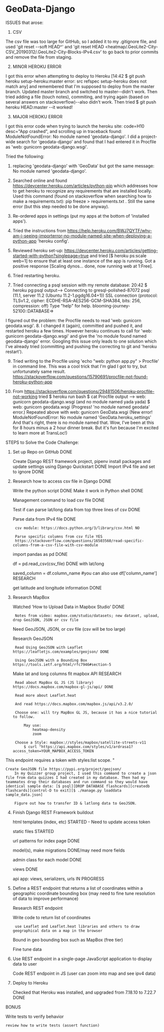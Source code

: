 # GeoData-Django

ISSUES that arose:

1) CSV

The csv file was too large for GitHub, so I added it to my .gitignore file, and used 'git reset --soft HEAD^' and 'git reset HEAD <heatmap/.GeoLite2-City-CSV_20190312/.GeoLite2-City-Blocks-IPv4.csv' to go back to prior commits and remove the file from staging.

2) MINOR HEROKU ERROR

I got this error when attempting to deploy to Heroku [14:42 $ git push heroku setup-heroku:master
error: src refspec setup-heroku does not match any] and remembered that I'm supposed to deploy from the master branch. Updated master branch and switched to master--didn't work.
Then tried adding a file (touch notes), commiting, and trying again (based on several answers on stackoverflow)--also didn't work.
Then tried $ git push heroku HEAD:master 
--it worked!

3) MAJOR HEROKU ERROR

I got this error code when trying to launch the heroku site: code=H10 desc="App crashed", and scrolling up in traceback found: ModuleNotFoundError: No module named 'geodata-django'. I did a project-wide search for 'geodata-django' and found that I had entered it in Procfile as 'web: gunicorn geodata-django.wsgi'. 

Tried the following: 

1. replacing 'geodata-django' with 'GeoData' but got the same message: No module named 'geodata-django'. 

2. Searched online and found https://devcenter.heroku.com/articles/python-pip which addresses how to get heroku to recognize any requirements that are installed locally. Used this command (found on stackoverflow when searching how to make a requirements.txt): pip freeze > requirements.txt . Still the same error (but this step needed to be done anyway). 

3. Re-ordered apps in settings (put my apps at the bottom of 'installed apps'). 

4. Tried the instructions from https://help.heroku.com/BWJ7QYTF/why-am-i-seeing-importerror-no-module-named-site-when-deploying-a-python-app 'heroku config'. 

5. Reviewed heroku set-up: https://devcenter.heroku.com/articles/getting-started-with-python?singlepage=true and tried 
[$ heroku ps:scale web=1] to ensure that at least one instance of the app is running. Got a positive response [Scaling dynos... done, now running web at 1:Free]. 

6. Tried restarting heroku. 

7. Tried connecting a psql session with my remote database: 20:42 $ heroku pg:psql
output--> Connecting to gresql-polished-87072
psql (11.1, server 11.2 (Ubuntu 11.2-1.pgdg16.04+1))
SSL connection (protocol: TLSv1.2, cipher: ECDHE-RSA-AES256-GCM-SHA384, bits: 256, compression: off)
Type "help" for help.
blooming-journey-52100::DATABASE=>

I figured out the problem: the Procfile needs to read 'web: gunicorn geodata.wsgi'. 
8. I changed it (again), committed and pushed it, and restarted heroku a few times. However heroku continues to call for 'web: gunicorn geodata-django.wsgi' and give the 'no module found named geodata-django' error. Googling this issue only leads to one solution which I've already tried (committing and pushing the correcting to git and 'heroku restart'). 

9. Tried writing to the Procfile using 'echo "web: python app.py" > Procfile' in command line. This was a cool trick that I'm glad I got to try, but unfortunately same result. https://stackoverflow.com/questions/15790691/procfile-not-found-heroku-python-app

10. From https://stackoverflow.com/questions/29481506/heroku-procfile-not-working tried $ heroku run bash
$ cat Procfile
output --> web: gunicorn geodata-django.wsgi (and no module named yada yada)
$ web: gunicorn geodata.wsgi
(Progress! 'no module named geodata' error.)
Repeated above with web: gunicorn GeoData.wsgi (New error! ModuleNotFoundError: No module named 'GeoData.heroku_settings' And that's right, there is no module named that. Wow, I've been at this for 8 hours minus a 2 hour dinner break. But it's fun because I'm excited to learn more at TransLoc!)


STEPS to Solve the Code Challenge:

1) Set up Repo on GitHub DONE
	
    Create Django REST framework project, pipenv install packages and update settings using Django Quickstart DONE
	Import IPv4 file and set to ignore DONE

2) Research how to access csv file in Django DONE
    
    Write the python script DONE
    Make it work in Python shell DONE

    Management command to load csv file DONE

    Test if can parse lat/long data from top three lines of csv DONE

    Parse data from IPv4 file DONE
	
		csv module: https://docs.python.org/3/library/csv.html NO

	    Parse specific columns from csv file YES
		https://stackoverflow.com/questions/16503560/read-specific-columns-from-a-csv-file-with-csv-module

    import pandas as pd DONE

    df = pd.read_csv(csv_file) DONE with lat/long

    saved_column = df.column_name #you can also use df['column_name'] RESEARCH

	get latitude and longitude information DONE

3) Research MapBox
    
    Watched 'How to Upload Data in Mapbox Studio' DONE

        Notes from video: mapbox.com/studio/datasets; new dataset, upload, drop GeoJSON, JSON or csv file

    Need GeoJSON, JSON, or csv file
        (csv will be too large)

    Research GeoJSON

        Read Using GeoJSON with Leaflet https://leafletjs.com/examples/geojson/ DONE

        Using GeoJSON with a Bounding Box https://tools.ietf.org/html/rfc7946#section-5
    Make lat and long columns fit mapbox API  RESEARCH

        Read about MapBox GL JS (JS library) https://docs.mapbox.com/mapbox-gl-js/api/ DONE

        Read more about Leaflet.heat

        And read https://docs.mapbox.com/mapbox.js/api/v3.2.0/

        Choose one: will try MapBox GL JS, because it has a nice tutorial to follow.

            May use:
                heatmap-density
                zoom

        Choose a Style: mapbox://styles/mapbox/satellite-streets-v11
            $ curl "https://api.mapbox.com/styles/v1/ardrasa1?access_token=YOUR_MAPBOX_ACCESS_TOKEN
This endpoint requires a token with styles:list scope.
"
        
    Create GeoJSON file https://pypi.org/project/geojson/
        In my Quizzer group project, I used this command to create a json file from data quizzes I had created in my database. Then had my teammates drop their databases and run command so they would have identical sample data: [$ psql][DROP DATABASE flashcards][createdb flashcards][control-D to exit][$ ./manage.py loaddata sample_data.json]
        
        Figure out how to transfer ID & latlong data to GeoJSON.

4) Finish Django REST Framework buildout
    
    html templates (index, etc) STARTED - Need to update access token

    static files STARTED

    url patterns for index page DONE

    model(s), make migrations DONE/may need more fields

    admin class for each model DONE

    views DONE

    api app: views, serializers, urls IN PROGRESS

5) Define a REST endpoint that returns a list of coordinates within a geographic coordinate bounding box (may need to fine tune resolution of data to improve performance) 
	
    Research REST endpoint

	Write code to return list of coordinates

		use Leaflet and Leaflet.heat libraries and others to draw geographical data on a map in the browser

	Bound in geo bounding box such as MapBox (free tier)

	Fine tune data

6) Use REST endpoint in a single-page JavaScript application to display data to user
	
    Code REST endpoint in JS (user can zoom into map and see ipv4 data)

7) Deploy to Heroku

    Checked that Heroku was installed, and upgraded from 7.18.10 to 7.22.7 DONE


BONUS

Write tests to verify behavior

	review how to write tests (assert function)
